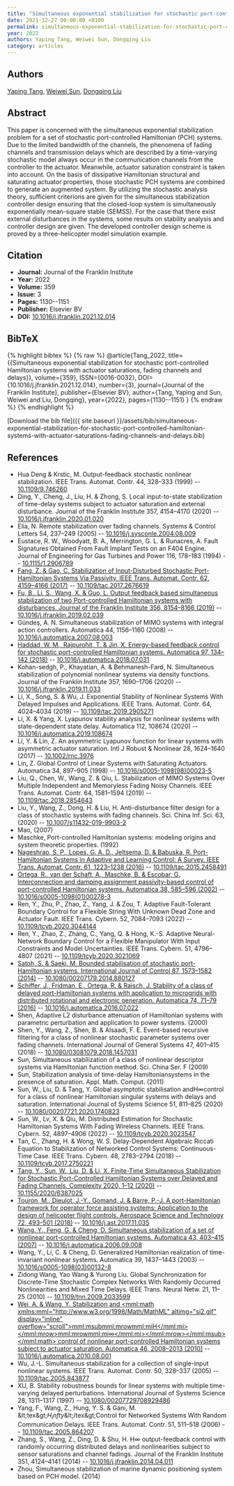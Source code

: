 ```yaml
---
title: "Simultaneous exponential stabilization for stochastic port-controlled Hamiltonian systems with actuator saturations, fading channels and delays"
date: 2021-12-27 00:00:00 +0100
permalink: simultaneous-exponential-stabilization-for-stochastic-port-controlled-hamiltonian-systems-with-actuator-saturations-fading-channels-and-delays
year: 2022
authors: Yaping Tang, Weiwei Sun, Dongqing Liu
category: articles
---
```

 
## Authors
[Yaping Tang](authors/yaping-tang), [Weiwei Sun](authors/weiwei-sun), [Dongqing Liu](authors/dongqing-liu)
 
## Abstract
This paper is concerned with the simultaneous exponential stabilization problem for a set of stochastic port-controlled Hamiltonian (PCH) systems. Due to the limited bandwidth of the channels, the phenomena of fading channels and transmission delays which are described by a time-varying stochastic model always occur in the communication channels from the controller to the actuator. Meanwhile, actuator saturation constraint is taken into account. On the basis of dissipative Hamiltonian structural and saturating actuator properties, those stochastic PCH systems are combined to generate an augmented system. By utilizing the stochastic analysis theory, sufficient criterions are given for the simultaneous stabilization controller design ensuring that the closed-loop system is simultaneously exponentially mean-square stable (SEMSS). For the case that there exist external disturbances in the systems, some results on stability analysis and controller design are given. The developed controller design scheme is proved by a three-helicopter model simulation example.
 
## Citation
- **Journal:** Journal of the Franklin Institute
- **Year:** 2022
- **Volume:** 359
- **Issue:** 3
- **Pages:** 1130--1151
- **Publisher:** Elsevier BV
- **DOI:** [10.1016/j.jfranklin.2021.12.014](https://doi.org/10.1016/j.jfranklin.2021.12.014)
 
## BibTeX
{% highlight bibtex %}
{% raw %}
@article{Tang_2022,
  title={{Simultaneous exponential stabilization for stochastic port-controlled Hamiltonian systems with actuator saturations, fading channels and delays}},
  volume={359},
  ISSN={0016-0032},
  DOI={10.1016/j.jfranklin.2021.12.014},
  number={3},
  journal={Journal of the Franklin Institute},
  publisher={Elsevier BV},
  author={Tang, Yaping and Sun, Weiwei and Liu, Dongqing},
  year={2022},
  pages={1130--1151}
}
{% endraw %}
{% endhighlight %}
 
[Download the bib file]({{ site.baseurl }}/assets/bib/simultaneous-exponential-stabilization-for-stochastic-port-controlled-hamiltonian-systems-with-actuator-saturations-fading-channels-and-delays.bib)
 
## References
- Hua Deng & Krstic, M. Output-feedback stochastic nonlinear stabilization. IEEE Trans. Automat. Contr. 44, 328–333 (1999) -- [10.1109/9.746260](https://doi.org/10.1109/9.746260)
- Ding, Y., Cheng, J., Liu, H. & Zhong, S. Local input-to-state stabilization of time-delay systems subject to actuator saturation and external disturbance. Journal of the Franklin Institute 357, 4154–4170 (2020) -- [10.1016/j.jfranklin.2020.01.020](https://doi.org/10.1016/j.jfranklin.2020.01.020)
- Elia, N. Remote stabilization over fading channels. Systems &amp; Control Letters 54, 237–249 (2005) -- [10.1016/j.sysconle.2004.08.009](https://doi.org/10.1016/j.sysconle.2004.08.009)
- Eustace, R. W., Woodyatt, B. A., Merrington, G. L. & Runacres, A. Fault Signatures Obtained From Fault Implant Tests on an F404 Engine. Journal of Engineering for Gas Turbines and Power 116, 178–183 (1994) -- [10.1115/1.2906789](https://doi.org/10.1115/1.2906789)
- [Fang, Z. & Gao, C. Stabilization of Input-Disturbed Stochastic Port-Hamiltonian Systems Via Passivity. IEEE Trans. Automat. Contr. 62, 4159–4166 (2017)](stabilization-of-input-disturbed-stochastic-port-hamiltonian-systems-via-passivity) -- [10.1109/tac.2017.2676619](https://doi.org/10.1109/tac.2017.2676619)
- [Fu, B., Li, S., Wang, X. & Guo, L. Output feedback based simultaneous stabilization of two Port-controlled Hamiltonian systems with disturbances. Journal of the Franklin Institute 356, 8154–8166 (2019)](output-feedback-based-simultaneous-stabilization-of-two-port-controlled-hamiltonian-systems-with-disturbances) -- [10.1016/j.jfranklin.2019.02.039](https://doi.org/10.1016/j.jfranklin.2019.02.039)
- Gündeş, A. N. Simultaneous stabilization of MIMO systems with integral action controllers. Automatica 44, 1156–1160 (2008) -- [10.1016/j.automatica.2007.08.003](https://doi.org/10.1016/j.automatica.2007.08.003)
- [Haddad, W. M., Rajpurohit, T. & Jin, X. Energy-based feedback control for stochastic port-controlled Hamiltonian systems. Automatica 97, 134–142 (2018)](energy-based-feedback-control-for-stochastic-port-controlled-hamiltonian-systems) -- [10.1016/j.automatica.2018.07.031](https://doi.org/10.1016/j.automatica.2018.07.031)
- Kohan-sedgh, P., Khayatian, A. & Behmanesh-Fard, N. Simultaneous stabilization of polynomial nonlinear systems via density functions. Journal of the Franklin Institute 357, 1690–1706 (2020) -- [10.1016/j.jfranklin.2019.11.033](https://doi.org/10.1016/j.jfranklin.2019.11.033)
- Li, X., Song, S. & Wu, J. Exponential Stability of Nonlinear Systems With Delayed Impulses and Applications. IEEE Trans. Automat. Contr. 64, 4024–4034 (2019) -- [10.1109/tac.2019.2905271](https://doi.org/10.1109/tac.2019.2905271)
- Li, X. & Yang, X. Lyapunov stability analysis for nonlinear systems with state-dependent state delay. Automatica 112, 108674 (2020) -- [10.1016/j.automatica.2019.108674](https://doi.org/10.1016/j.automatica.2019.108674)
- Li, Y. & Lin, Z. An asymmetric Lyapunov function for linear systems with asymmetric actuator saturation. Intl J Robust &amp; Nonlinear 28, 1624–1640 (2017) -- [10.1002/rnc.3976](https://doi.org/10.1002/rnc.3976)
- Lin, Z. Global Control of Linear Systems with Saturating Actuators. Automatica 34, 897–905 (1998) -- [10.1016/s0005-1098(98)00023-5](https://doi.org/10.1016/s0005-1098(98)00023-5)
- Liu, Q., Chen, W., Wang, Z. & Qiu, L. Stabilization of MIMO Systems Over Multiple Independent and Memoryless Fading Noisy Channels. IEEE Trans. Automat. Contr. 64, 1581–1594 (2019) -- [10.1109/tac.2018.2854643](https://doi.org/10.1109/tac.2018.2854643)
- Liu, Y., Wang, Z., Dong, H. & Liu, H. Anti-disturbance filter design for a class of stochastic systems with fading channels. Sci. China Inf. Sci. 63, (2020) -- [10.1007/s11432-019-9903-2](https://doi.org/10.1007/s11432-019-9903-2)
- Mao, (2007)
- Maschke, Port-controlled Hamiltonian systems: modeling origins and system theoretic properties. (1992)
- [Nageshrao, S. P., Lopes, G. A. D., Jeltsema, D. & Babuska, R. Port-Hamiltonian Systems in Adaptive and Learning Control: A Survey. IEEE Trans. Automat. Contr. 61, 1223–1238 (2016)](port-hamiltonian-systems-in-adaptive-and-learning-control-a-survey) -- [10.1109/tac.2015.2458491](https://doi.org/10.1109/tac.2015.2458491)
- [Ortega, R., van der Schaft, A., Maschke, B. & Escobar, G. Interconnection and damping assignment passivity-based control of port-controlled Hamiltonian systems. Automatica 38, 585–596 (2002)](interconnection-and-damping-assignment-passivity-based-control-of-port-controlled-hamiltonian-systems) -- [10.1016/s0005-1098(01)00278-3](https://doi.org/10.1016/s0005-1098(01)00278-3)
- Ren, Y., Zhu, P., Zhao, Z., Yang, J. & Zou, T. Adaptive Fault-Tolerant Boundary Control for a Flexible String With Unknown Dead Zone and Actuator Fault. IEEE Trans. Cybern. 52, 7084–7093 (2022) -- [10.1109/tcyb.2020.3044144](https://doi.org/10.1109/tcyb.2020.3044144)
- Ren, Y., Zhao, Z., Zhang, C., Yang, Q. & Hong, K.-S. Adaptive Neural-Network Boundary Control for a Flexible Manipulator With Input Constraints and Model Uncertainties. IEEE Trans. Cybern. 51, 4796–4807 (2021) -- [10.1109/tcyb.2020.3021069](https://doi.org/10.1109/tcyb.2020.3021069)
- [Satoh, S. & Saeki, M. Bounded stabilisation of stochastic port-Hamiltonian systems. International Journal of Control 87, 1573–1582 (2014)](bounded-stabilisation-of-stochastic-port-hamiltonian-systems) -- [10.1080/00207179.2014.880127](https://doi.org/10.1080/00207179.2014.880127)
- [Schiffer, J., Fridman, E., Ortega, R. & Raisch, J. Stability of a class of delayed port-Hamiltonian systems with application to microgrids with distributed rotational and electronic generation. Automatica 74, 71–79 (2016)](stability-of-a-class-of-delayed-port-hamiltonian-systems-with-application-to-microgrids-with-distributed-rotational-and-electronic-generation) -- [10.1016/j.automatica.2016.07.022](https://doi.org/10.1016/j.automatica.2016.07.022)
- Shen, Adaptive L2 disturbance attenuation of Hamiltonian systems with parametric perturbation and application to power systems. (2000)
- Shen, Y., Wang, Z., Shen, B. & Alsaadi, F. E. Event-based recursive filtering for a class of nonlinear stochastic parameter systems over fading channels. International Journal of General Systems 47, 401–415 (2018) -- [10.1080/03081079.2018.1457031](https://doi.org/10.1080/03081079.2018.1457031)
- Sun, Simultaneous stabilization of a class of nonlinear descriptor systems via Hamiltonian function method. Sci. China Ser. F (2009)
- Sun, Stabilization analysis of time-delay Hamiltoniansystems in the presence of saturation. Appl. Math. Comput. (2011)
- Sun, W., Liu, D. & Tang, Y. Global asymptotic stabilisation andH∞control for a class of nonlinear Hamiltonian singular systems with delays and saturation. International Journal of Systems Science 51, 811–825 (2020) -- [10.1080/00207721.2020.1740823](https://doi.org/10.1080/00207721.2020.1740823)
- Sun, W., Lv, X. & Qiu, M. Distributed Estimation for Stochastic Hamiltonian Systems With Fading Wireless Channels. IEEE Trans. Cybern. 52, 4897–4906 (2022) -- [10.1109/tcyb.2020.3023547](https://doi.org/10.1109/tcyb.2020.3023547)
- Tan, C., Zhang, H. & Wong, W. S. Delay-Dependent Algebraic Riccati Equation to Stabilization of Networked Control Systems: Continuous-Time Case. IEEE Trans. Cybern. 48, 2783–2794 (2018) -- [10.1109/tcyb.2017.2750221](https://doi.org/10.1109/tcyb.2017.2750221)
- [Tang, Y., Sun, W., Liu, D. & Li, X. Finite-Time Simultaneous Stabilization for Stochastic Port-Controlled Hamiltonian Systems over Delayed and Fading Channels. Complexity 2020, 1–12 (2020)](finite-time-simultaneous-stabilization-for-stochastic-port-controlled-hamiltonian-systems-over-delayed-and-fading-channels) -- [10.1155/2020/6387025](https://doi.org/10.1155/2020/6387025)
- [Touron, M., Dieulot, J.-Y., Gomand, J. & Barre, P.-J. A port-Hamiltonian framework for operator force assisting systems: Application to the design of helicopter flight controls. Aerospace Science and Technology 72, 493–501 (2018)](a-port-hamiltonian-framework-for-operator-force-assisting-systems-application-to-the-design-of-helicopter-flight-controls) -- [10.1016/j.ast.2017.11.035](https://doi.org/10.1016/j.ast.2017.11.035)
- [Wang, Y., Feng, G. & Cheng, D. Simultaneous stabilization of a set of nonlinear port-controlled Hamiltonian systems. Automatica 43, 403–415 (2007)](simultaneous-stabilization-of-a-set-of-nonlinear-port-controlled-hamiltonian-systems) -- [10.1016/j.automatica.2006.09.008](https://doi.org/10.1016/j.automatica.2006.09.008)
- Wang, Y., Li, C. & Cheng, D. Generalized Hamiltonian realization of time-invariant nonlinear systems. Automatica 39, 1437–1443 (2003) -- [10.1016/s0005-1098(03)00132-8](https://doi.org/10.1016/s0005-1098(03)00132-8)
- Zidong Wang, Yao Wang & Yurong Liu. Global Synchronization for Discrete-Time Stochastic Complex Networks With Randomly Occurred Nonlinearities and Mixed Time Delays. IEEE Trans. Neural Netw. 21, 11–25 (2010) -- [10.1109/tnn.2009.2033599](https://doi.org/10.1109/tnn.2009.2033599)
- [Wei, A. & Wang, Y. Stabilization and <mml:math xmlns:mml="http://www.w3.org/1998/Math/MathML" altimg="si2.gif" display="inline" overflow="scroll"><mml:msub><mml:mrow><mml:mi>H</mml:mi></mml:mrow><mml:mrow><mml:mi>∞</mml:mi></mml:mrow></mml:msub></mml:math> control of nonlinear port-controlled Hamiltonian systems subject to actuator saturation. Automatica 46, 2008–2013 (2010)](stabilization-and-h-control-of-nonlinear-port-controlled-hamiltonian-systems-subject-to-actuator-saturation) -- [10.1016/j.automatica.2010.08.001](https://doi.org/10.1016/j.automatica.2010.08.001)
- Wu, J.-L. Simultaneous stabilization for a collection of single-input nonlinear systems. IEEE Trans. Automat. Contr. 50, 328–337 (2005) -- [10.1109/tac.2005.843877](https://doi.org/10.1109/tac.2005.843877)
- XU, B. Stability robustness bounds for linear systems with multiple time-varying delayed perturbations. International Journal of Systems Science 28, 1311–1317 (1997) -- [10.1080/00207729708929486](https://doi.org/10.1080/00207729708929486)
- Yang, F., Wang, Z., Hung, Y. S. & Gani, M. &amp;lt;tex&amp;gt;$H_infty$&amp;lt;/tex&amp;gt;Control for Networked Systems With Random Communication Delays. IEEE Trans. Automat. Contr. 51, 511–518 (2006) -- [10.1109/tac.2005.864207](https://doi.org/10.1109/tac.2005.864207)
- Zhang, S., Wang, Z., Ding, D. & Shu, H. H∞ output-feedback control with randomly occurring distributed delays and nonlinearities subject to sensor saturations and channel fadings. Journal of the Franklin Institute 351, 4124–4141 (2014) -- [10.1016/j.jfranklin.2014.04.011](https://doi.org/10.1016/j.jfranklin.2014.04.011)
- Zhou, Simultaneous stabilization of marine dynamic positioning system based on PCH model. (2014)

